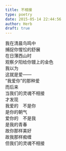 ```yaml
---  
title: 不相接  
type: poetry  
date: 2015-05-14 22:44:56  
author: Herb  
draft: true
---  
```

我在清晨鸟鸣中  
捕捉你惺忪的舒展  
在日薄西山时  
观察夕阳给你镀上的金色    
我以为  
这就是爱——  
“我爱你”的那种爱  
而后来  
当我们的灵魂不相接  
才发现  
我爱的　不是你  
是你的朝气  
爱你的　不是我  
是我的青春    
故你那样美好  
故我那样痴缠  
但我们的灵魂不相接